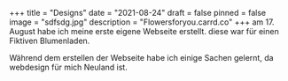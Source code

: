 +++
title = "Designs"
date = "2021-08-24"
draft = false
pinned = false
image = "sdfsdg.jpg"
description = "Flowersforyou.carrd.co"
+++
am 17. August habe ich meine erste eigene Webseite erstellt. diese war für einen Fiktiven Blumenladen.

Während dem erstellen der Webseite habe ich einige Sachen gelernt, da webdesign für mich Neuland ist.